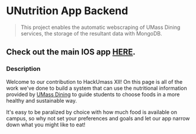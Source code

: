 # UNutrition App Backend

> This project enables the automatic webscraping of UMass Dining services, the storage of the resultant data with MongoDB.
## Check out the main IOS app [HERE](https://github.com/natepl/hackUMassApp).

### Description
Welcome to our contribution to HackUmass XII! On this page is all of the work we've done to build a system that can use the nutritional information provided by [UMass Dining](https://umassdining.com/locations-menus) to guide students to choose foods in a more healthy and sustainable way. 

It's easy to be paralized by choice with how much food is available on campus, so why not set your preferences and goals and let our app narrow down what you might like to eat!



